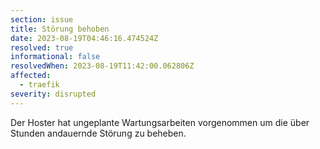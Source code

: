 ```yaml
---
section: issue
title: Störung behoben
date: 2023-08-19T04:46:16.474524Z
resolved: true
informational: false
resolvedWhen: 2023-08-19T11:42:00.062806Z
affected:
  - traefik
severity: disrupted
---
```

Der Hoster hat ungeplante Wartungsarbeiten vorgenommen um die über Stunden andauernde Störung zu beheben.

        
